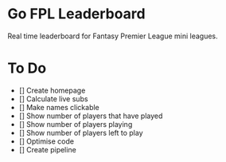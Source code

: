 # Go FPL Leaderboard
Real time leaderboard for Fantasy Premier League mini leagues.

# To Do
- [] Create homepage
- [] Calculate live subs
- [] Make names clickable
- [] Show number of players that have played
- [] Show number of players playing
- [] Show number of players left to play
- [] Optimise code
- [] Create pipeline

